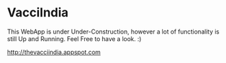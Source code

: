 # VacciIndia
This WebApp is under Under-Construction, however a lot of functionality is still Up and Running.
Feel Free to have a look. :)

http://thevacciindia.appspot.com
